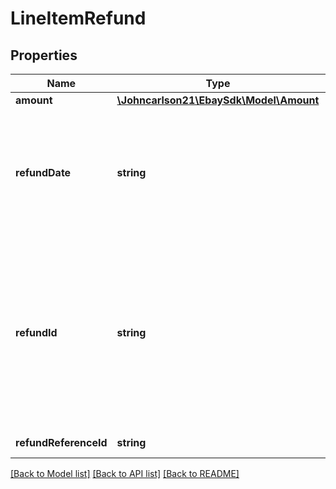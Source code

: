 # LineItemRefund

## Properties
Name | Type | Description | Notes
------------ | ------------- | ------------- | -------------
**amount** | [**\Johncarlson21\EbaySdk\Model\Amount**](Amount.md) |  | [optional] 
**refundDate** | **string** | The date and time that the refund was issued for the line item. This timestamp is in ISO 8601 format, which uses the 24-hour Universal Coordinated Time (UTC) clock. This field is not returned until the refund has been issued. &lt;br&gt;&lt;br&gt;&lt;b&gt;Format:&lt;/b&gt; &lt;code&gt;[YYYY]-[MM]-[DD]T[hh]:[mm]:[ss].[sss]Z&lt;/code&gt; &lt;br&gt;&lt;b&gt;Example:&lt;/b&gt; &lt;code&gt;2015-08-04T19:09:02.768Z&lt;/code&gt; | [optional] 
**refundId** | **string** | Unique identifier of a refund that was initiated for an order&#x27;s line item through the &lt;b&gt;issueRefund&lt;/b&gt; method. If the &lt;b&gt;issueRefund&lt;/b&gt; method was used to issue a refund at the order level, this identifier is returned at the order level instead (&lt;b&gt;paymentSummary.refunds.refundId&lt;/b&gt; field).&lt;br&gt;&lt;br&gt; A &lt;b&gt;refundId&lt;/b&gt; value is returned in the response of the &lt;b&gt;issueRefund&lt;/b&gt; method, and this same value will be returned in the &lt;b&gt;getOrder&lt;/b&gt; and &lt;b&gt;getOrders&lt;/b&gt; responses for pending and completed refunds. | [optional] 
**refundReferenceId** | **string** | This field is reserved for internal or future use. | [optional] 

[[Back to Model list]](../../README.md#documentation-for-models) [[Back to API list]](../../README.md#documentation-for-api-endpoints) [[Back to README]](../../README.md)

